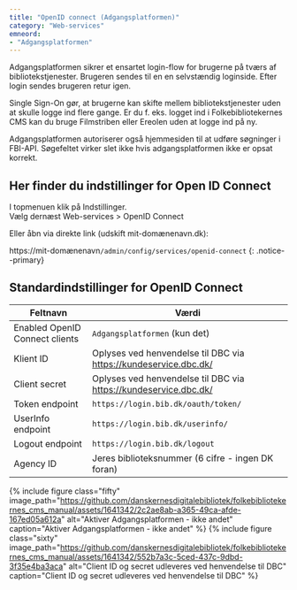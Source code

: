 ```yaml
---
title: "OpenID connect (Adgangsplatformen)"
category: "Web-services"
emneord: 
- "Adgangsplatformen"
---
```


Adgangsplatformen sikrer et ensartet login-flow for brugerne på tværs af bibliotekstjenester. Brugeren sendes til en en selvstændig loginside. Efter login sendes brugeren retur igen.

Single Sign-On gør, at brugerne kan skifte mellem bibliotekstjenester uden at skulle logge ind flere gange. Er du f. eks. logget ind i Folkebibliotekernes CMS kan du bruge Filmstriben eller Ereolen uden at logge ind på ny.

Adgangsplatformen autoriserer også hjemmesiden til at udføre søgninger i FBI-API. Søgefeltet virker slet ikke hvis adgangsplatformen ikke er opsat korrekt.

## Her finder du indstillinger for Open ID Connect 
I topmenuen klik på Indstillinger. \
Vælg dernæst Web-services > OpenID Connect

Eller åbn via direkte link (udskift mit-domænenavn.dk):

https://mit-domænenavn`/admin/config/services/openid-connect`
{: .notice--primary}

## Standardindstillinger for OpenID Connect

|Feltnavn|Værdi|
|---|---|
|Enabled OpenID Connect clients|`Adgangsplatformen` (kun det)|
|Klient ID|Oplyses ved henvendelse til DBC via https://kundeservice.dbc.dk/|
|Client secret|Oplyses ved henvendelse til DBC via https://kundeservice.dbc.dk/|
|Token endpoint|`https://login.bib.dk/oauth/token/`|
|UserInfo endpoint|`https://login.bib.dk/userinfo/`|
|Logout endpoint|`https://login.bib.dk/logout`|
|Agency ID|Jeres biblioteksnummer (6 cifre - ingen DK foran)|

{% include figure class="fifty" image_path="https://github.com/danskernesdigitalebibliotek/folkebibliotekernes_cms_manual/assets/1641342/2c2ae8ab-a365-49ca-afde-167ed05a612a" alt="Aktiver Adgangsplatformen - ikke andet" caption="Aktiver Adgangsplatformen - ikke andet" %} 
{% include figure class="sixty" image_path="https://github.com/danskernesdigitalebibliotek/folkebibliotekernes_cms_manual/assets/1641342/552b7a3c-5ced-437c-9dbd-3f35e4ba3aca" alt="Client ID og secret udleveres ved henvendelse til DBC" caption="Client ID og secret udleveres ved henvendelse til DBC" %} 
